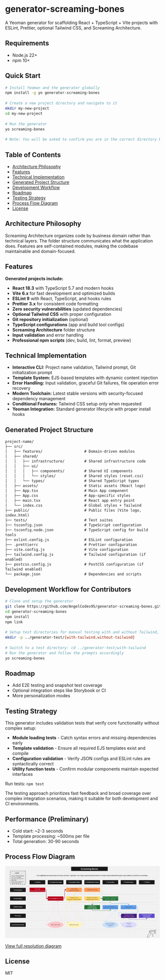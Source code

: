 # generator-screaming-bones

A Yeoman generator for scaffolding React + TypeScript + Vite projects with ESLint, Prettier, optional Tailwind CSS, and Screaming Architecture.

## Requirements

- Node.js 22+
- npm 10+

## Quick Start

```bash
# Install Yeoman and the generator globally
npm install -g yo generator-screaming-bones

# Create a new project directory and navigate to it
mkdir my-new-project
cd my-new-project

# Run the generator
yo screaming-bones

# Note: You will be asked to confirm you are in the correct directory before generating a project, this is intentional.
```

## Table of Contents

- [Architecture Philosophy](#architecture-philosophy)
- [Features](#features)
- [Technical Implementation](#technical-implementation)
- [Generated Project Structure](#generated-project-structure)
- [Development Workflow](#development-workflow)
- [Roadmap](#roadmap)
- [Testing Strategy](#testing-strategy)
- [Process Flow Diagram](#process-flow-diagram)
- [License](#license)

## Architecture Philosophy

Screaming Architecture organizes code by business domain rather than technical layers. The folder structure communicates what the application does. Features are self-contained modules, making the codebase maintainable and domain-focused.

## Features

**Generated projects include:**

- **React 18.3** with TypeScript 5.7 and modern hooks
- **Vite 6.x** for fast development and optimized builds
- **ESLint 9** with React, TypeScript, and hooks rules
- **Prettier 3.x** for consistent code formatting
- **Zero security vulnerabilities** (updated dependencies)
- **Optional Tailwind CSS** with proper configuration
- **Git repository initialization** (optional)
- **TypeScript configurations** (app and build tool configs)
- **Screaming Architecture** folder structure
- **Input validation** and error handling
- **Professional npm scripts** (dev, build, lint, format, preview)

## Technical Implementation

- **Interactive CLI:** Project name validation, Tailwind prompt, Git initialization prompt
- **Template System:** EJS-based templates with dynamic content injection
- **Error Handling:** Input validation, graceful Git failures, file operation error recovery
- **Modern Toolchain:** Latest stable versions with security-focused dependency management
- **Conditional Features:** Tailwind CSS setup only when requested
- **Yeoman Integration:** Standard generator lifecycle with proper install hooks

## Generated Project Structure

```
project-name/
├── src/
│   ├── features/                   # Domain-driven modules
│   ├── shared/
│   │   ├── infrastructure/         # Shared infrastructure code
│   │   ├── ui/
│   │   │   ├── components/         # Shared UI components
│   │   │   └── styles/             # Shared styles (reset.css)
│   │   └── types/                  # Shared TypeScript types
│   ├── assets/                     # Static assets (React logo)
│   ├── App.tsx                     # Main App component
│   ├── App.css                     # App-specific styles
│   ├── main.tsx                    # React app entry point
│   └── index.css                   # Global styles + Tailwind
├── public/                         # Public files (Vite logo, index.html)
├── tests/                          # Test suites
├── tsconfig.json                   # TypeScript configuration
├── tsconfig.node.json              # TypeScript config for build tools
├── eslint.config.js                # ESLint configuration
├── .prettierrc                     # Prettier configuration
├── vite.config.js                  # Vite configuration
├── tailwind.config.js              # Tailwind configuration (if enabled)
├── postcss.config.js               # PostCSS configuration (if Tailwind enabled)
└── package.json                    # Dependencies and scripts
```

## Development Workflow for Contributors

```bash
# Clone and setup the generator
git clone https://github.com/AngelCodes95/generator-screaming-bones.git
cd generator-screaming-bones
npm install
npm link

# Setup test directories for manual testing with and without Tailwind, if you want!
mkdir -p ../generator-test/{with-tailwind,without-tailwind}

# Switch to a test directory: cd ../generator-test/with-tailwind
# Run the generator and follow the prompts accordingly
yo screaming-bones
```

## Roadmap

- Add E2E testing and snapshot test coverage
- Optional integration steps like Storybook or CI
- More personalization modes

## Testing Strategy

This generator includes validation tests that verify core functionality without complex setup:

- **Module loading tests** - Catch syntax errors and missing dependencies early
- **Template validation** - Ensure all required EJS templates exist and compile
- **Configuration validation** - Verify JSON configs and ESLint rules are syntactically correct
- **Utility function tests** - Confirm modular components maintain expected interfaces

Run tests: `npm test`

The testing approach prioritizes fast feedback and broad coverage over complex integration scenarios, making it suitable for both development and CI environments.

## Performance (Preliminary)

- Cold start: ~2-3 seconds
- Template processing: ~500ms per file
- Total generation: 30-90 seconds

## Process Flow Diagram

![Screaming-Bones Process Flow](assets/screaming-bones-figjam.jpg)

[View full resolution diagram](assets/screaming-bones.png)

## License

MIT
